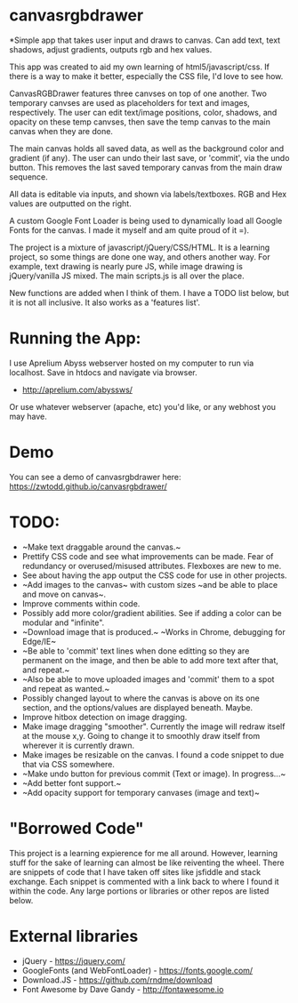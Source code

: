 # canvasrgbdrawer
*Simple app that takes user input and draws to canvas. Can add text, text shadows, adjust gradients, outputs rgb and hex values.

This app was created to aid my own learning of html5/javascript/css. If there is a way to make it better, especially the CSS file, I'd love to see how.

CanvasRGBDrawer features three canvses on top of one another. Two temporary canvses are used as placeholders for text and images, respectively. The user can edit text/image positions, color, shadows, and opacity on these temp canvses, then save the temp canvas to the main canvas when they are done.

The main canvas holds all saved data, as well as the background color and gradient (if any). The user can undo their last save, or 'commit', via the undo button. This removes the last saved temporary canvas from the main draw sequence.

All data is editable via inputs, and shown via labels/textboxes. RGB and Hex values are outputted on the right.

A custom Google Font Loader is being used to dynamically load all Google Fonts for the canvas. I made it myself and am quite proud of it =).

The project is a mixture of javascript/jQuery/CSS/HTML. It is a learning project, so some things are done one way, and others another way. For example, text drawing is nearly pure JS, while image drawing is jQuery/vanilla JS mixed. The main scripts.js is all over the place.

New functions are added when I think of them. I have a TODO list below, but it is not all inclusive. It also works as a 'features list'.


# Running the App:

I use Aprelium Abyss webserver hosted on my computer to run via localhost. Save in htdocs and navigate via browser.
- http://aprelium.com/abyssws/

Or use whatever webserver (apache, etc) you'd like, or any webhost you may have.

# Demo
You can see a demo of canvasrgbdrawer here: https://zwtodd.github.io/canvasrgbdrawer/


# TODO:
- ~Make text draggable around the canvas.~
- Prettify CSS code and see what improvements can be made. Fear of redundancy or overused/misused attributes. Flexboxes are new to me.
- See about having the app output the CSS code for use in other projects. 
- ~Add images to the canvas~ with custom sizes ~and be able to place and move on canvas~.
- Improve comments within code.
- Possibly add more color/gradient abilities. See if adding a color can be modular and "infinite".
- ~Download image that is produced.~ ~Works in Chrome, debugging for Edge/IE~
- ~Be able to 'commit' text lines when done editting so they are permanent on the image, and then be able to add more text after that, and repeat.~
- ~Also be able to move uploaded images and 'commit' them to a spot and repeat as wanted.~
- Possibly changed layout to where the canvas is above on its one section, and the options/values are displayed beneath. Maybe.
- Improve hitbox detection on image dragging.
- Make image dragging "smoother". Currently the image will redraw itself at the mouse x,y. Going to change it to smoothly draw itself from wherever it is currently drawn.
- Make images be resizable on the canvas. I found a code snippet to due that via CSS somewhere.
- ~Make undo button for previous commit (Text or image). In progress...~
- ~Add better font support.~
- ~Add opacity support for temporary canvases (image and text)~

# "Borrowed Code"
This project is a learning expierence for me all around. However, learning stuff for the sake of learning can almost be like reiventing the wheel. There are snippets of code that I have taken off sites like jsfiddle and stack exchange. Each snippet is commented with a link back to where I found it within the code. Any large portions or libraries or other repos are listed below.

# External libraries
- jQuery - https://jquery.com/
- GoogleFonts (and WebFontLoader) - https://fonts.google.com/
- Download.JS - https://github.com/rndme/download
- Font Awesome by Dave Gandy - http://fontawesome.io
